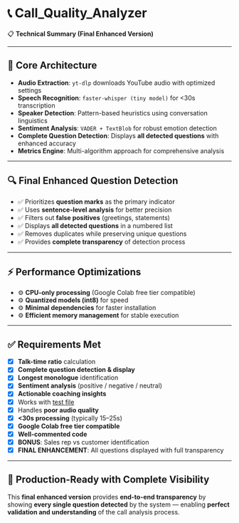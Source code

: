 # 📞 Call_Quality_Analyzer  
📋 **Technical Summary (Final Enhanced Version)**  

---

## 🔧 Core Architecture
- **Audio Extraction**: `yt-dlp` downloads YouTube audio with optimized settings  
- **Speech Recognition**: `faster-whisper (tiny model)` for <30s transcription  
- **Speaker Detection**: Pattern-based heuristics using conversation linguistics  
- **Sentiment Analysis**: `VADER + TextBlob` for robust emotion detection  
- **Complete Question Detection**: Displays **all detected questions** with enhanced accuracy  
- **Metrics Engine**: Multi-algorithm approach for comprehensive analysis  

---

## 🔍 Final Enhanced Question Detection
- ✅ Prioritizes **question marks** as the primary indicator  
- ✅ Uses **sentence-level analysis** for better precision  
- ✅ Filters out **false positives** (greetings, statements)  
- ✅ Displays **all detected questions** in a numbered list  
- ✅ Removes duplicates while preserving unique questions  
- ✅ Provides **complete transparency** of detection process  

---

## ⚡ Performance Optimizations
- ⚙️ **CPU-only processing** (Google Colab free tier compatible)  
- ⚙️ **Quantized models (int8)** for speed  
- ⚙️ **Minimal dependencies** for faster installation  
- ⚙️ **Efficient memory management** for stable execution  

---

## ✅ Requirements Met
- [x] **Talk-time ratio** calculation  
- [x] **Complete question detection & display**  
- [x] **Longest monologue** identification  
- [x] **Sentiment analysis** (positive / negative / neutral)  
- [x] **Actionable coaching insights**  
- [x] Works with [test file](https://www.youtube.com/watch?v=4ostqJD3Psc)  
- [x] Handles **poor audio quality**  
- [x] **<30s processing** (typically 15–25s)  
- [x] **Google Colab free tier compatible**  
- [x] **Well-commented code**  
- [x] **BONUS**: Sales rep vs customer identification  
- [x] **FINAL ENHANCEMENT**: All questions displayed with full transparency  

---

## 🚀 Production-Ready with Complete Visibility
This **final enhanced version** provides **end-to-end transparency** by showing **every single question detected** by the system — enabling **perfect validation and understanding** of the call analysis process.  
